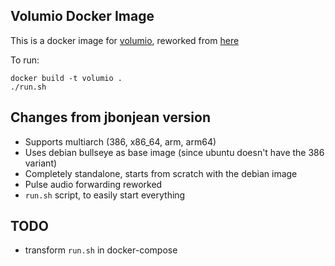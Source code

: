 ## Volumio Docker Image

This is a docker image for [volumio](https://volumio.com/),
reworked from [here](https://github.com/jbonjean/docker-public/tree/master/volumio)

To run:
```
docker build -t volumio .
./run.sh
```

## Changes from jbonjean version

* Supports multiarch (386, x86_64, arm, arm64)
* Uses debian bullseye as base image (since ubuntu doesn't have the 386 variant)
* Completely standalone, starts from scratch with the debian image
* Pulse audio forwarding reworked
* `run.sh` script, to easily start everything

## TODO

* transform `run.sh` in docker-compose
